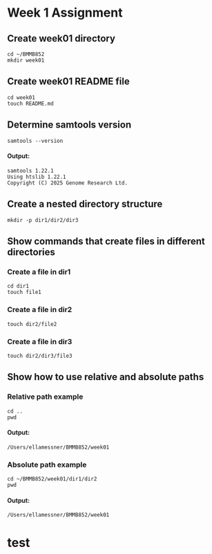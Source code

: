 # Week 1 Assignment

## Create week01 directory
```
cd ~/BMMB852
mkdir week01
```

## Create week01 README file
```
cd week01
touch README.md
```

## Determine samtools version
```
samtools --version
```
#### Output: ####
```
samtools 1.22.1
Using htslib 1.22.1
Copyright (C) 2025 Genome Research Ltd.
```

## Create a nested directory structure
```
mkdir -p dir1/dir2/dir3
```
## Show commands that create files in different directories
### Create a file in dir1
```
cd dir1
touch file1
```

### Create a file in dir2
```
touch dir2/file2
```

### Create a file in dir3
```
touch dir2/dir3/file3
```

## Show how to use relative and absolute paths
### Relative path example
```
cd ..
pwd
```
#### Output: ####
```
/Users/ellamessner/BMMB852/week01
```

### Absolute path example
```
cd ~/BMMB852/week01/dir1/dir2
pwd
```

#### Output: ####
```
/Users/ellamessner/BMMB852/week01
```

# test #
